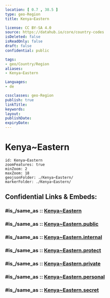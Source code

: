 ```yaml
---
location: [ 0.7 , 38.5 ] 
type: geo-Region
title: Kenya~Eastern

license: CC BY-SA 4.0
source: https://datahub.io/core/country-codes
isDeleted: false
isReadOnly: false
draft: false
confidential: public

tags:
- geo/Country/Region
aliases:
- Kenya~Eastern

Languages:
- de

cssclasses: geo-Region
publish: true
linkTitle: 
keywords: 
layout: 
publishDate: 
expiryDate: 
---
```


# Kenya~Eastern

```leaflet
id: Kenya~Eastern
zoomFeatures: true 
minZoom: 2 
maxZoom: 18
geojsonFolder: ./Kenya~Eastern/
markerFolder: ./Kenya~Eastern/
```


## Confidential Links & Embeds: 

### #is_/same_as :: [Kenya~Eastern](/_Standards/Earth/Continent/Africa/Africa~East/Kenya/Provinces~Kenya/Kenya~Eastern.md) 

### #is_/same_as :: [Kenya~Eastern.public](/_public/Earth/Continent/Africa/Africa~East/Kenya/Provinces~Kenya/Kenya~Eastern.public.md) 

### #is_/same_as :: [Kenya~Eastern.internal](/_internal/Earth/Continent/Africa/Africa~East/Kenya/Provinces~Kenya/Kenya~Eastern.internal.md) 

### #is_/same_as :: [Kenya~Eastern.protect](/_protect/Earth/Continent/Africa/Africa~East/Kenya/Provinces~Kenya/Kenya~Eastern.protect.md) 

### #is_/same_as :: [Kenya~Eastern.private](/_private/Earth/Continent/Africa/Africa~East/Kenya/Provinces~Kenya/Kenya~Eastern.private.md) 

### #is_/same_as :: [Kenya~Eastern.personal](/_personal/Earth/Continent/Africa/Africa~East/Kenya/Provinces~Kenya/Kenya~Eastern.personal.md) 

### #is_/same_as :: [Kenya~Eastern.secret](/_secret/Earth/Continent/Africa/Africa~East/Kenya/Provinces~Kenya/Kenya~Eastern.secret.md)

